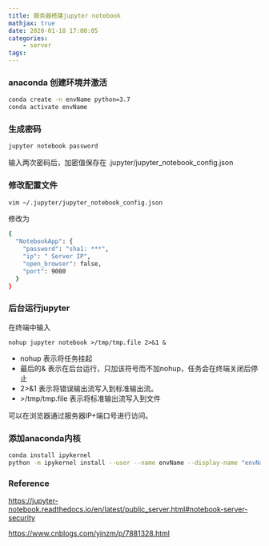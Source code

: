 ```yaml
---
title: 服务器搭建jupyter notebook
mathjax: true
date: 2020-01-18 17:00:05
categories: 
	- server
tags:
---
```


### anaconda 创建环境并激活

```bash
conda create -n envName python=3.7
conda activate envName
```

### 生成密码

```bash
jupyter notebook password
```

输入两次密码后，加密值保存在 .jupyter/jupyter_notebook_config.json

### 修改配置文件

```bash
vim ~/.jupyter/jupyter_notebook_config.json
```

修改为

```bash
{
  "NotebookApp": {
    "password": "sha1: ***",
    "ip": " Server IP",
    "open_browser": false,
    "port": 9000
  }
}
```

### 后台运行jupyter

在终端中输入

```
nohup jupyter notebook >/tmp/tmp.file 2>&1 &
```

- nohup 表示将任务挂起
- 最后的& 表示在后台运行，只加该符号而不加nohup，任务会在终端关闭后停止
- 2>&1 表示将错误输出流写入到标准输出流。
- \>/tmp/tmp.file 表示将标准输出流写入到文件

可以在浏览器通过服务器IP+端口号进行访问。

### 添加anaconda内核

```bash
conda install ipykernel 
python -m ipykernel install --user --name envName --display-name "envName"
```

### Reference

<https://jupyter-notebook.readthedocs.io/en/latest/public_server.html#notebook-server-security>

<https://www.cnblogs.com/yinzm/p/7881328.html>

